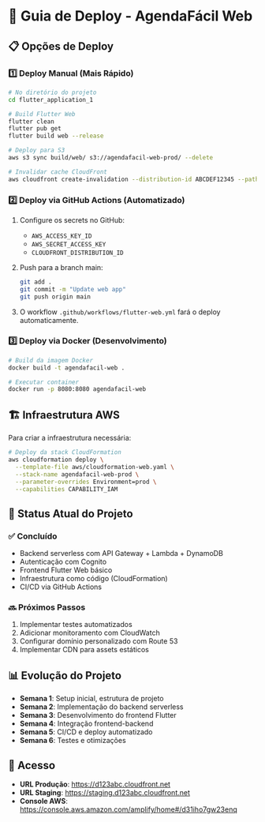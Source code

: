 # 🚀 Guia de Deploy - AgendaFácil Web

## 📋 Opções de Deploy

### 1️⃣ Deploy Manual (Mais Rápido)

```bash
# No diretório do projeto
cd flutter_application_1

# Build Flutter Web
flutter clean
flutter pub get
flutter build web --release

# Deploy para S3
aws s3 sync build/web/ s3://agendafacil-web-prod/ --delete

# Invalidar cache CloudFront
aws cloudfront create-invalidation --distribution-id ABCDEF12345 --paths "/*"
```

### 2️⃣ Deploy via GitHub Actions (Automatizado)

1. Configure os secrets no GitHub:
   - `AWS_ACCESS_KEY_ID`
   - `AWS_SECRET_ACCESS_KEY`
   - `CLOUDFRONT_DISTRIBUTION_ID`

2. Push para a branch main:
   ```bash
   git add .
   git commit -m "Update web app"
   git push origin main
   ```

3. O workflow `.github/workflows/flutter-web.yml` fará o deploy automaticamente.

### 3️⃣ Deploy via Docker (Desenvolvimento)

```bash
# Build da imagem Docker
docker build -t agendafacil-web .

# Executar container
docker run -p 8080:8080 agendafacil-web
```

## 🏗️ Infraestrutura AWS

Para criar a infraestrutura necessária:

```bash
# Deploy da stack CloudFormation
aws cloudformation deploy \
  --template-file aws/cloudformation-web.yaml \
  --stack-name agendafacil-web-prod \
  --parameter-overrides Environment=prod \
  --capabilities CAPABILITY_IAM
```

## 🔄 Status Atual do Projeto

### ✅ Concluído
- Backend serverless com API Gateway + Lambda + DynamoDB
- Autenticação com Cognito
- Frontend Flutter Web básico
- Infraestrutura como código (CloudFormation)
- CI/CD via GitHub Actions

### 🔜 Próximos Passos
1. Implementar testes automatizados
2. Adicionar monitoramento com CloudWatch
3. Configurar domínio personalizado com Route 53
4. Implementar CDN para assets estáticos

## 📊 Evolução do Projeto

- **Semana 1**: Setup inicial, estrutura de projeto
- **Semana 2**: Implementação do backend serverless
- **Semana 3**: Desenvolvimento do frontend Flutter
- **Semana 4**: Integração frontend-backend
- **Semana 5**: CI/CD e deploy automatizado
- **Semana 6**: Testes e otimizações

## 🔐 Acesso

- **URL Produção**: https://d123abc.cloudfront.net
- **URL Staging**: https://staging.d123abc.cloudfront.net
- **Console AWS**: https://console.aws.amazon.com/amplify/home#/d31iho7gw23enq